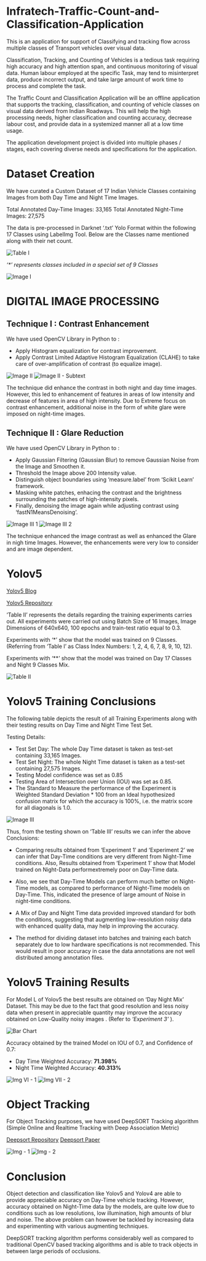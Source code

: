 # Infratech-Traffic-Count-and-Classification-Application

This is an application for 
support of Classifying and tracking flow across multiple classes of Transport vehicles 
over visual data.

Classification, Tracking, and Counting of Vehicles is a tedious task requiring high 
accuracy and high attention span, and continuous monitoring of visual data. Human 
labour employed at the specific Task, may tend to misinterpret data, produce incorrect 
output, and take large amount of work time to process and complete the task.

The Traffic Count and Classification Application will be an offline application that 
supports the tracking, classification, and counting of vehicle classes on visual data derived 
from Indian Roadways. This will help the high processing needs, higher classification and 
counting accuracy, decrease labour cost, and provide data in a systemized manner all at a 
low time usage.

The application development project is divided into multiple phases / stages, each 
covering diverse needs and specifications for the application.


# Dataset Creation

We have curated a Custom Dataset of 17 Indian Vehicle Classes containing Images from 
both Day Time and Night Time Images.

Total Annotated Day-Time Images: 33,165
Total Annotated Night-Time Images: 27,575

The data is pre-processed in Darknet ‘.txt’ Yolo Format within the following 17 Classes 
using LabelImg Tool. Below are the Classes name mentioned along with their net count.

![Table I](https://user-images.githubusercontent.com/75173703/115763065-be339800-a3c1-11eb-8e3a-cb0129d53257.PNG)

_‘*’ represents classes included in a special set of 9 Classes_

![Image I](https://user-images.githubusercontent.com/75173703/115763108-ca1f5a00-a3c1-11eb-93a9-1ae5de96cbfd.PNG)


# DIGITAL IMAGE PROCESSING

## Technique I : Contrast Enhancement

We have used OpenCV Library in Python to :

- Apply Histogram equalization for contrast improvement.
- Apply Contrast Limited Adaptive Histogram Equalization (CLAHE) to take care of over-amplification of contrast (to equalize image).

![Image II](https://user-images.githubusercontent.com/75173703/115763308-f8049e80-a3c1-11eb-8950-123c8de157ff.PNG)
![Image II - Subtext](https://user-images.githubusercontent.com/75173703/115763314-f935cb80-a3c1-11eb-97e7-a367525a8e96.PNG)

The technique did enhance the contrast in both night and day time images. However, 
this led to enhancement of features in areas of low intensity and decrease of features 
in area of high intensity. Due to Extreme focus on contrast enhancement, additional 
noise in the form of white glare were imposed on night-time images.


## Technique II : Glare Reduction

We have used OpenCV Library in Python to :

- Apply Gaussian Filtering (Gaussian Blur) to remove Gaussian Noise from the Image and Smoothen it.
- Threshold the Image above 200 Intensity value.
- Distinguish object boundaries using ‘measure.label’ from ‘Scikit Learn’ framework.
- Masking white patches, enhacing the contrast and the brightness surrounding the patches of high-intensity pixels.
- Finally, denoising the image again while adjusting contrast using ‘fastN1MeansDenoising’.

![Image III 1](https://user-images.githubusercontent.com/75173703/115763395-0d79c880-a3c2-11eb-95e1-21d25af4b554.PNG)
![Image III 2](https://user-images.githubusercontent.com/75173703/115764629-6c8c0d00-a3c3-11eb-8827-e1aaf712bc45.PNG)

The technique enhanced the image contrast as well as enhanced the Glare in nigh time Images. However, the enhancements were very low to consider and are image dependent.


# Yolov5

[Yolov5 Blog](https://blog.roboflow.com/yolov5-improvements-and-evaluation/)

[Yolov5 Repository](https://github.com/ultralytics/yolov5)

‘Table II’ represents the details regarding the training experiments carries out. All experiments were carried out using Batch Size of 16 Images, Image Dimensions of 640x640, 100 epochs and train-test ratio equal to 0.3.

Experiments with ‘*’ show that the model was trained on 9 Classes. (Referring from ‘Table I’ as Class Index Numbers: 1, 2, 4, 6, 7, 8, 9, 10, 12).

Experiments with ‘**’ show that the model was trained on Day 17 Classes and Night 9 Classes Mix.

![Table II](https://user-images.githubusercontent.com/75173703/115763451-1a96b780-a3c2-11eb-904f-ad26527589a4.PNG)


# Yolov5 Training Conclusions

The following table depicts the result of all Training Experiments along with their testing results on Day Time and Night Time Test Set.

Testing Details:

- Test Set Day: The whole Day Time dataset is taken as test-set containing 33,165 Images.
- Test Set Night: The whole Night Time dataset is taken as a test-set containing 27,575 Images.
- Testing Model confidence was set as 0.85
- Testing Area of Intersection over Union (IOU) was set as 0.85.
- The Standard to Measure the performance of the Experiment is Weighted Standard Deviation * 100 from an Ideal hypothesized confusion matrix for which the accuracy is 100%, i.e. the matrix score for all diagonals is 1.0.

![Image III](https://user-images.githubusercontent.com/75173703/115763504-271b1000-a3c2-11eb-884e-28c76cb43529.PNG)

Thus, from the testing shown on ‘Table III’ results we can infer the above Conclusions:

- Comparing results obtained from ‘Experiment 1’ and ‘Experiment 2’ we can infer that Day-Time conditions are very different from Night-Time conditions. Also, Results obtained from ‘Experiment 1’ show that Model trained on Night-Data performextremely poor on Day-Time data.

- Also, we see that Day-Time Models can perform much better on Night-Time models, as compared to performance of Night-Time models on Day-Time. This, indicated the presence of large amount of Noise in night-time conditions.

- A Mix of Day and Night Time data provided improved standard for both the conditions, suggesting that augmenting low-resolution noisy data with enhanced quality data, may help in improving the accuracy.

- The method for dividing dataset into batches and training each batch separately due to low hardware specifications is not recommended. This would result in poor accuracy in case the data annotations are not well distributed among annotation files.


# Yolov5 Training Results

For Model L of Yolov5 the best results are obtained on ‘Day Night Mix’ Dataset. This may be due to the fact that good resolution and less noisy data when present in appreciable quantity may improve the accuracy obtained on Low-Quality noisy images . (Refer to *‘Experiment 3’* ).

![Bar Chart](https://user-images.githubusercontent.com/75173703/115763561-3601c280-a3c2-11eb-9568-d69f49b152d2.PNG)

Accuracy obtained by the trained Model on IOU of 0.7, and Confidence of 0.7:

- Day Time Weighted Accuracy: **71.398%**
- Night Time Weighted Accuracy: **40.313%**

![Img VI - 1](https://user-images.githubusercontent.com/75173703/115763615-44e87500-a3c2-11eb-854a-4f82dd0b7f9a.PNG)
![Img VII - 2](https://user-images.githubusercontent.com/75173703/115763699-5c276280-a3c2-11eb-9103-e0b676b658f8.PNG)


# Object Tracking

For Object Tracking purposes, we have used DeepSORT Tracking algorithm (Simple
Online and Realtime Tracking with Deep Association Metric)

[Deepsort Repository](https://github.com/WuPedin/Multi-class_Yolov5_DeepSort_Pytorch)
[Deepsort Paper](https://arxiv.org/abs/1703.07402)

![Img - 1](https://user-images.githubusercontent.com/75173703/115763704-5cbff900-a3c2-11eb-822d-fbd809bfad29.PNG)
![Img - 2](https://user-images.githubusercontent.com/75173703/115763758-6cd7d880-a3c2-11eb-89ed-f6dc53dc2c43.PNG)

# Conclusion

Object detection and classification like Yolov5 and Yolov4 are able to provide appreciable accuracy on Day-Time vehicle tracking. However, accuracy obtained on Night-Time data by the models, are quite low due to conditions such as low resolutions, low illumination, high amounts of blur and noise. The above problem can however be tackled by increasing data and experimenting with various augmenting techniques.

DeepSORT tracking algorithm performs considerably well as compared to traditional OpenCV based tracking algorithms and is able to track objects in between large periods of occlusions.
